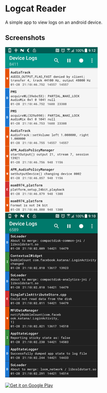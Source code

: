 # Logcat Reader

A simple app to view logs on an android device. 

## Screenshots
<img src="/app/playstore_images/screenshots/Screenshot_20180128-211236.png" width="300px" />
<img src="/app/playstore_images/screenshots/Screenshot_20180128-211047.png" width="300px" />

<a href='https://play.google.com/store/apps/details?id=com.dp.logcatapp&pcampaignid=MKT-Other-global-all-co-prtnr-py-PartBadge-Mar2515-1'><img alt='Get it on Google Play' src='https://play.google.com/intl/en_us/badges/images/generic/en_badge_web_generic.png' height="80"/></a>
